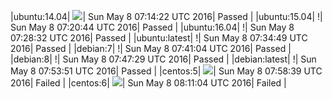 |ubuntu:14.04| ![](https://cdn.rawgit.com/Neilpang/letest/master/status/ubuntu-14.04.svg?1462691662)| Sun May  8 07:14:22 UTC 2016| Passed |
|ubuntu:15.04| \![](https://cdn.rawgit.com/Neilpang/letest/master/status/ubuntu-15.04.svg?1462692044)| Sun May  8 07:20:44 UTC 2016| Passed |
|ubuntu:16.04| \![](https://cdn.rawgit.com/Neilpang/letest/master/status/ubuntu-16.04.svg?1462692512)| Sun May  8 07:28:32 UTC 2016| Passed |
|ubuntu:latest| \![](https://cdn.rawgit.com/Neilpang/letest/master/status/ubuntu-latest.svg?1462692889)| Sun May  8 07:34:49 UTC 2016| Passed |
|debian:7| \![](https://cdn.rawgit.com/Neilpang/letest/master/status/debian-7.svg?1462693264)| Sun May  8 07:41:04 UTC 2016| Passed |
|debian:8| \![](https://cdn.rawgit.com/Neilpang/letest/master/status/debian-8.svg?1462693649)| Sun May  8 07:47:29 UTC 2016| Passed |
|debian:latest| \![](https://cdn.rawgit.com/Neilpang/letest/master/status/debian-latest.svg?1462694031)| Sun May  8 07:53:51 UTC 2016| Passed |
|centos:5| ![](https://cdn.rawgit.com/Neilpang/letest/master/status/centos-5.svg?1462694319)| Sun May  8 07:58:39 UTC 2016| Failed |
|centos:6| ![](https://cdn.rawgit.com/Neilpang/letest/master/status/centos-6.svg?1462695064)| Sun May  8 08:11:04 UTC 2016| Failed |

